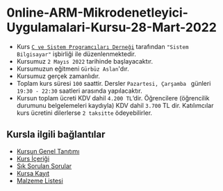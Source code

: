 # 0nline-ARM-Mikrodenetleyici-Uygulamalari-Kursu-28-Mart-2022

+ Kurs [`C ve Sistem Programcıları Derneği`](http://www.csystem.org/) tarafından `"Sistem Bilgisayar"` işbirliği ile düzenlenmektedir.
+ Kursumuz `2 Mayıs 2022` tarihinde başlayacaktır.
+ Kursumuzun eğitmeni `Gürbüz Aslan`'dır.
+ Kursumuz gerçek zamanlıdır.
+ Toplam kurs süresi `100` saattir. Dersler `Pazartesi, Çarşamba ` günleri `19:30 - 22:30` saatleri arasında yapılacaktır.
+ Kursun toplam ücreti KDV dahil `4.200 TL`‘dir. Öğrencilere (öğrencilik durumunu belgelemeleri kaydıyla) KDV dahil `3.700` TL dir. Katılımcılar kurs ücretini dilerlerse `2 taksitte` ödeyebilirler.

## Kursla ilgili bağlantılar
+ [Kursun Genel Tanıtımı](https://github.com/CSD-1993/Online-ARM-Mikrodenetleyici-Uygulamalari-Kursu-29-Mart-2022/blob/main/kurs_tanitimi.md)
+ [Kurs İçeriği](https://github.com/CSD-1993/Online-ARM-Mikrodenetleyici-Uygulamalari-Kursu-29-Mart-2022/blob/main/kurs_icerigi.md)
+ [Sık Sorulan Sorular](https://github.com/CSD-1993/Online-ARM-Mikrodenetleyici-Uygulamalari-Kursu-29-Mart-2022/blob/main/sss.md)
+ [Kursa Kayıt](  https://zoom.us/meeting/register/tJEpc-ivrzgjGNJc0sbzHczk1EVkTCtB2Q_c)
+ [Malzeme Listesi](https://github.com/CSD-1993/Online-ARM-Mikrodenetleyici-Uygulamalari-Kursu-29-Mart-2022/blob/main/malzemelistesi.md)
